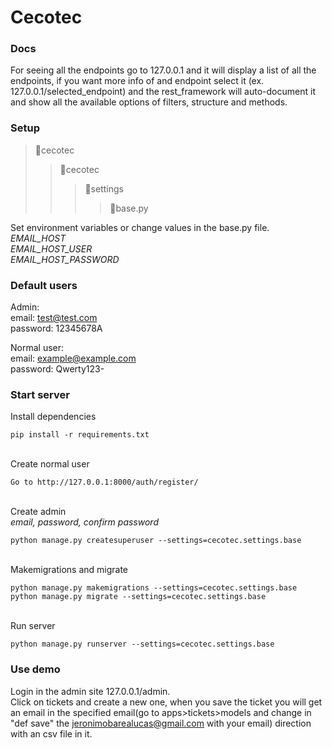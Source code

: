 # Cecotec

### Docs

For seeing all the endpoints go to 127.0.0.1 and it will display a list of all the endpoints,
if you want more info of and endpoint select it (ex. 127.0.0.1/selected_endpoint) and the
rest_framework will auto-document it and show all the available options of filters, structure and methods.   
 
### Setup
> 📁cecotec
> > 📁cecotec
> > > 📁settings
> > > > 📝base.py

Set environment variables or change values in the base.py file. \
*EMAIL_HOST \
EMAIL_HOST_USER \
EMAIL_HOST_PASSWORD* 

### Default users

Admin: \
email: test@test.com \
password: 12345678A

Normal user: \
email: example@example.com \
password: Qwerty123-

### Start server

Install dependencies 
```shell script
pip install -r requirements.txt
```
\
Create normal user 
```shell script
Go to http://127.0.0.1:8000/auth/register/
```
\
Create admin \
_email, password, confirm password_
```shell script
python manage.py createsuperuser --settings=cecotec.settings.base
```
\
Makemigrations and migrate
```shell script
python manage.py makemigrations --settings=cecotec.settings.base
python manage.py migrate --settings=cecotec.settings.base
```
\
Run server
```shell script
python manage.py runserver --settings=cecotec.settings.base
```

### Use demo
Login in the admin site 127.0.0.1/admin. \
Click on tickets and create a new one, when you save the ticket you will get an email in the specified email(go to apps>tickets>models and change in "def save" the jeronimobarealucas@gmail.com with your email) direction with an csv file in it.
